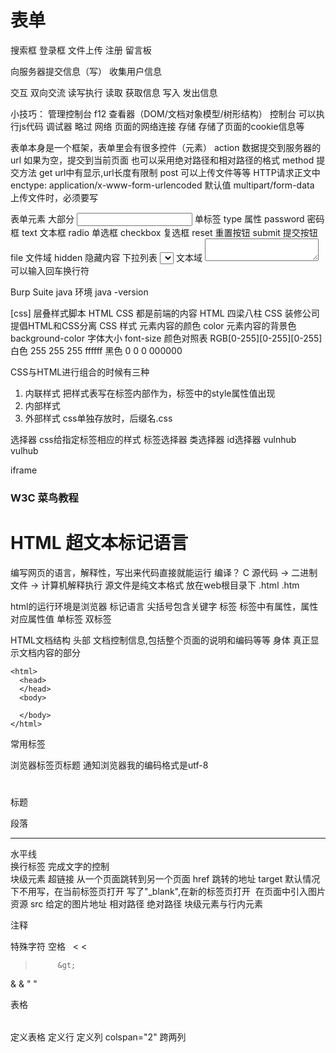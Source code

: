 # 表单

搜索框 登录框 文件上传 注册 留言板 

向服务器提交信息（写）
收集用户信息

交互
  双向交流
读写执行
  读取 获取信息
  写入 发出信息

小技巧： 管理控制台 f12 查看器（DOM/文档对象模型/树形结构）
控制台 可以执行js代码
调试器 略过
网络 页面的网络连接
存储 存储了页面的cookie信息等

<form></form>

表单本身是一个框架，表单里会有很多控件（元素）
action  数据提交到服务器的url
        如果为空，提交到当前页面
        也可以采用绝对路径和相对路径的格式
method  提交方法
  get url中有显示,url长度有限制
  post 可以上传文件等等 HTTP请求正文中
enctype:
  application/x-www-form-urlencoded  默认值
  multipart/form-data  上传文件时，必须要写

表单元素
  大部分
  <input/> 单标签
      type 属性
        password 密码框
        text     文本框
        radio    单选框
        checkbox 复选框
        reset    重置按钮
        submit   提交按钮
        file     文件域
        hidden   隐藏内容
      下拉列表
        <select>
          <options></options>
        </select>
      文本域
        <textarea></textarea>
        可以输入回车换行符

Burp Suite
  java 环境
  java -version

[css]
  层叠样式脚本
  HTML CSS 都是前端的内容
  HTML 四梁八柱
  CSS  装修公司
  提倡HTML和CSS分离
CSS 样式
  元素内容的颜色   color
  元素内容的背景色 background-color
  字体大小        font-size
颜色对照表 
RGB[0-255][0-255][0-255]
白色 255 255 255 ffffff
黑色 0 0 0 000000

CSS与HTML进行组合的时候有三种
1. 内联样式
  把样式表写在标签内部作为，标签中的style属性值出现
2. 内部样式
3. 外部样式
  css单独存放时，后缀名.css

选择器
  css给指定标签相应的样式
  标签选择器
  类选择器
  id选择器
vulnhub vulhub

iframe

### W3C 菜鸟教程

# HTML 超文本标记语言
编写网页的语言，解释性，写出来代码直接就能运行
  编译？
     C 源代码 -> 二进制文件 -> 计算机解释执行
源文件是纯文本格式
放在web根目录下
  .html
  .htm

html的运行环境是浏览器
标记语言
  尖括号包含关键字
  标签
    标签中有属性，属性对应属性值
    单标签
    双标签

HTML文档结构
  头部   文档控制信息,包括整个页面的说明和编码等等
  身体   真正显示文档内容的部分
```
<html>
  <head>
  </head>
  <body>

  </body>
</html>
```

常用标签
  <title></title> 浏览器标签页标题
  <meta charset="utf-8"> 通知浏览器我的编码格式是utf-8
  <h1></h1> 标题
  <p></p>   段落
  <hr />    水平线
  <br />    换行标签
  <span></span>    完成文字的控制
  <div></div>      块级元素
  <a></a>          超链接   从一个页面跳转到另一个页面
    href           跳转的地址
    target         默认情况下不用写，在当前标签页打开
                   写了"_blank",在新的标签页打开
  <img>            在页面中引入图片资源
    src            给定的图片地址
                   相对路径
                   绝对路径
  块级元素与行内元素

注释
  <!-- 
      注释不会显示在前台页面，但是会出现在源代码中
  -->

特殊字符
  空格       &nbsp;
  <          &lt;
  >          &gt;
  &          &amp;
  "          &quot;

表格
  <table></table>     定义表格
  <tr></tr>           定义行
  <td></td>           定义列
  colspan="2"         跨两列